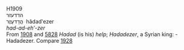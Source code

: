 <body>
  <p>H1909<br>  הדדעזר  <br> הֲדַדעֶזֶר  ‎  hădad‛ezer  <br><i>had-ad-eh‘-zer </i><br>From <a href="h1908.htm">1908</a> and <a href="h5828.htm">5828</a>  <i>Hadad</i> (is his) <i>help</i>; <i>Hadadezer</i>, a Syrian king: - Hadadezer. Compare <a href="h1928.htm">1928</a> <br></p>
 </body>